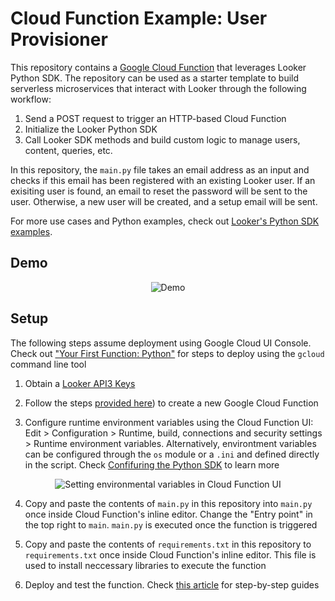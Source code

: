 # Cloud Function Example: User Provisioner

This repository contains a [Google Cloud Function](https://cloud.google.com/functions) that leverages Looker Python SDK. The repository can be used as a starter template to build serverless microservices that interact with Looker through the following workflow:

1. Send a POST request to trigger an HTTP-based Cloud Function
2. Initialize the Looker Python SDK
3. Call Looker SDK methods and build custom logic to manage users, content, queries, etc.

In this repository, the `main.py` file takes an email address as an input and checks if this email has been registered with an existing Looker user. If an exisiting user is found, an email to reset the password will be sent to the user. Otherwise, a new user will be created, and a setup email will be sent.

For more use cases and Python examples, check out [Looker's Python SDK examples](https://github.com/looker-open-source/sdk-codegen/tree/main/examples/python).

## Demo

<p align="center">
  <img src="https://storage.googleapis.com/tutorials-img/Cloud%20Function%20Demo%20-%20SD%20480p.gif" alt="Demo">
</p>


## Setup

The following steps assume deployment using Google Cloud UI Console. Check out ["Your First Function: Python"](https://cloud.google.com/functions/docs/first-python) for steps to deploy using the `gcloud` command line tool

1. Obtain a [Looker API3 Keys](https://docs.looker.com/admin-options/settings/users#api3_keys)

2. Follow the steps [provided here](https://cloud.google.com/functions/docs/quickstart-python)) to create a new Google Cloud Function

3. Configure runtime environment variables using the Cloud Function UI: Edit > Configuration > Runtime, build, connections and security settings > Runtime environment variables. Alternatively, environtment variables can be configured through the `os` module or a `.ini` and defined directly in the script. Check [Confifuring the Python SDK](https://github.com/looker-open-source/sdk-codegen/tree/main/python#configuring-the-sdk) to learn more

<p align="center">
  <img src="https://storage.googleapis.com/tutorials-img/Cloud%20Function_env%20-%20SD%20480p.gif" alt="Setting environmental variables in Cloud Function UI">
</p>

4. Copy and paste the contents of `main.py` in this repository into `main.py` once inside Cloud Function's inline editor. Change the "Entry point" in the top right to `main`. `main.py` is executed once the function is triggered

5. Copy and paste the contents of `requirements.txt` in this repository to `requirements.txt` once inside Cloud Function's inline editor. This file is used to install neccessary libraries to execute the function

6. Deploy and test the function. Check [this article](https://cloud.google.com/functions/docs/quickstart-python#test_the_function) for step-by-step guides